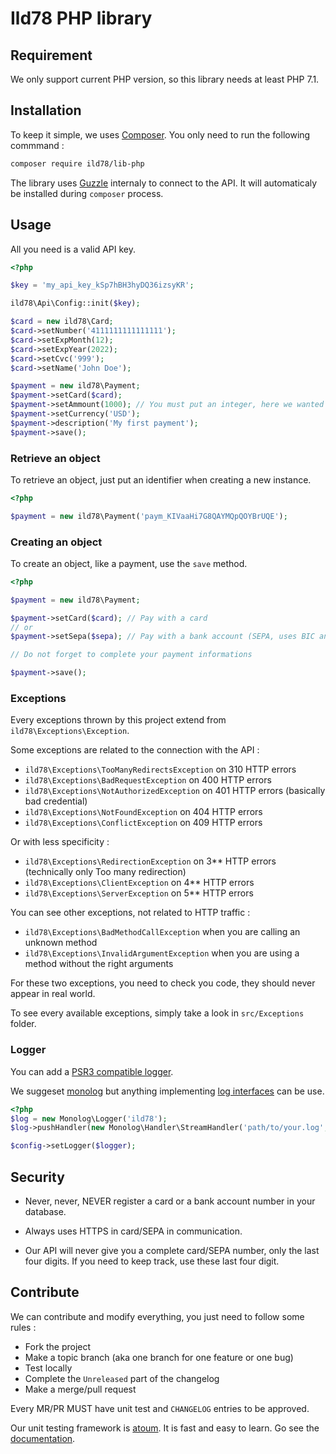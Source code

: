 # Ild78 PHP library

## Requirement

We only support current PHP version, so this library needs at least PHP 7.1.


## Installation

To keep it simple, we uses [Composer](http://getcomposer.org/).
You only need to run the following commmand :

```bash
composer require ild78/lib-php
```

The library uses [Guzzle](https://packagist.org/packages/guzzlehttp/guzzle) internaly to connect to the API.
It will automaticaly be installed during `composer` process.


## Usage

All you need is a valid API key.

```php
<?php

$key = 'my_api_key_kSp7hBH3hyDQ36izsyKR';

ild78\Api\Config::init($key);

$card = new ild78\Card;
$card->setNumber('4111111111111111');
$card->setExpMonth(12);
$card->setExpYear(2022);
$card->setCvc('999');
$card->setName('John Doe');

$payment = new ild78\Payment;
$payment->setCard($card);
$payment->setAmmount(1000); // You must put an integer, here we wanted USD$10.00
$payment->setCurrency('USD');
$payment->description('My first payment');
$payment->save();
```


### Retrieve an object

To retrieve an object, just put an identifier when creating a new instance.

```php
<?php

$payment = new ild78\Payment('paym_KIVaaHi7G8QAYMQpQOYBrUQE');
```


### Creating an object

To create an object, like a payment, use the `save` method.

```php
<?php

$payment = new ild78\Payment;

$payment->setCard($card); // Pay with a card
// or
$payment->setSepa($sepa); // Pay with a bank account (SEPA, uses BIC and IBAN)

// Do not forget to complete your payment informations

$payment->save();
```


### Exceptions

Every exceptions thrown by this project extend from `ild78\Exceptions\Exception`.

Some exceptions are related to the connection with the API :
* `ild78\Exceptions\TooManyRedirectsException` on 310 HTTP errors
* `ild78\Exceptions\BadRequestException` on 400 HTTP errors
* `ild78\Exceptions\NotAuthorizedException` on 401 HTTP errors (basically bad credential)
* `ild78\Exceptions\NotFoundException` on 404 HTTP errors
* `ild78\Exceptions\ConflictException` on 409 HTTP errors

Or with less specificity :
* `ild78\Exceptions\RedirectionException` on 3** HTTP errors (technically only Too many redirection)
* `ild78\Exceptions\ClientException` on 4** HTTP errors
* `ild78\Exceptions\ServerException` on 5** HTTP errors


You can see other exceptions, not related to HTTP traffic :
* `ild78\Exceptions\BadMethodCallException` when you are calling an unknown method
* `ild78\Exceptions\InvalidArgumentException` when you are using a method without the right arguments

For these two exceptions, you need to check you code, they should never appear in real world.

To see every available exceptions, simply take a look in `src/Exceptions` folder.

### Logger

You can add a [PSR3 compatible logger](https://www.php-fig.org/psr/psr-3/).

We suggeset [monolog](https://seldaek.github.io/monolog/) but anything implementing
[log interfaces](https://github.com/php-fig/log) can be use.

```php
<?php
$log = new Monolog\Logger('ild78');
$log->pushHandler(new Monolog\Handler\StreamHandler('path/to/your.log', Monolog\Logger::INFO));

$config->setLogger($logger);
```


## Security

* Never, never, NEVER register a card or a bank account number in your database.

* Always uses HTTPS in card/SEPA in communication.

* Our API will never give you a complete card/SEPA number, only the last four digits.
If you need to keep track, use these last four digit.


## Contribute

We can contribute and modify everything, you just need to follow some rules :
* Fork the project
* Make a topic branch (aka one branch for one feature or one bug)
* Test locally
* Complete the `Unreleased` part of the changelog
* Make a merge/pull request

Every MR/PR MUST have unit test and `CHANGELOG` entries to be approved.

Our unit testing framework is [atoum](http://atoum.org/).
It is fast and easy to learn.
Go see the [documentation](http://docs.atoum.org/en/latest/).
